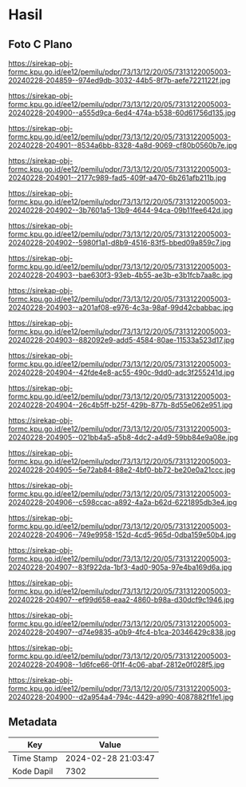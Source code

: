 # Hasil

## Foto C Plano

https://sirekap-obj-formc.kpu.go.id/ee12/pemilu/pdpr/73/13/12/20/05/7313122005003-20240228-204859--974ed9db-3032-44b5-8f7b-aefe7221122f.jpg

https://sirekap-obj-formc.kpu.go.id/ee12/pemilu/pdpr/73/13/12/20/05/7313122005003-20240228-204900--a555d9ca-6ed4-474a-b538-60d61756d135.jpg

https://sirekap-obj-formc.kpu.go.id/ee12/pemilu/pdpr/73/13/12/20/05/7313122005003-20240228-204901--8534a6bb-8328-4a8d-9069-cf80b0560b7e.jpg

https://sirekap-obj-formc.kpu.go.id/ee12/pemilu/pdpr/73/13/12/20/05/7313122005003-20240228-204901--2177c989-fad5-409f-a470-6b261afb211b.jpg

https://sirekap-obj-formc.kpu.go.id/ee12/pemilu/pdpr/73/13/12/20/05/7313122005003-20240228-204902--3b7601a5-13b9-4644-94ca-09b11fee642d.jpg

https://sirekap-obj-formc.kpu.go.id/ee12/pemilu/pdpr/73/13/12/20/05/7313122005003-20240228-204902--5980f1a1-d8b9-4516-83f5-bbed09a859c7.jpg

https://sirekap-obj-formc.kpu.go.id/ee12/pemilu/pdpr/73/13/12/20/05/7313122005003-20240228-204903--bae630f3-93eb-4b55-ae3b-e3b1fcb7aa8c.jpg

https://sirekap-obj-formc.kpu.go.id/ee12/pemilu/pdpr/73/13/12/20/05/7313122005003-20240228-204903--a201af08-e976-4c3a-98af-99d42cbabbac.jpg

https://sirekap-obj-formc.kpu.go.id/ee12/pemilu/pdpr/73/13/12/20/05/7313122005003-20240228-204903--882092e9-add5-4584-80ae-11533a523d17.jpg

https://sirekap-obj-formc.kpu.go.id/ee12/pemilu/pdpr/73/13/12/20/05/7313122005003-20240228-204904--42fde4e8-ac55-490c-9dd0-adc3f255241d.jpg

https://sirekap-obj-formc.kpu.go.id/ee12/pemilu/pdpr/73/13/12/20/05/7313122005003-20240228-204904--26c4b5ff-b25f-429b-877b-8d55e062e951.jpg

https://sirekap-obj-formc.kpu.go.id/ee12/pemilu/pdpr/73/13/12/20/05/7313122005003-20240228-204905--021bb4a5-a5b8-4dc2-a4d9-59bb84e9a08e.jpg

https://sirekap-obj-formc.kpu.go.id/ee12/pemilu/pdpr/73/13/12/20/05/7313122005003-20240228-204905--5e72ab84-88e2-4bf0-bb72-be20e0a21ccc.jpg

https://sirekap-obj-formc.kpu.go.id/ee12/pemilu/pdpr/73/13/12/20/05/7313122005003-20240228-204906--c598ccac-a892-4a2a-b62d-6221895db3e4.jpg

https://sirekap-obj-formc.kpu.go.id/ee12/pemilu/pdpr/73/13/12/20/05/7313122005003-20240228-204906--749e9958-152d-4cd5-965d-0dba159e50b4.jpg

https://sirekap-obj-formc.kpu.go.id/ee12/pemilu/pdpr/73/13/12/20/05/7313122005003-20240228-204907--83f922da-1bf3-4ad0-905a-97e4ba169d6a.jpg

https://sirekap-obj-formc.kpu.go.id/ee12/pemilu/pdpr/73/13/12/20/05/7313122005003-20240228-204907--ef99d658-eaa2-4860-b98a-d30dcf9c1946.jpg

https://sirekap-obj-formc.kpu.go.id/ee12/pemilu/pdpr/73/13/12/20/05/7313122005003-20240228-204907--d74e9835-a0b9-4fc4-b1ca-20346429c838.jpg

https://sirekap-obj-formc.kpu.go.id/ee12/pemilu/pdpr/73/13/12/20/05/7313122005003-20240228-204908--1d6fce66-0f1f-4c06-abaf-2812e0f028f5.jpg

https://sirekap-obj-formc.kpu.go.id/ee12/pemilu/pdpr/73/13/12/20/05/7313122005003-20240228-204900--d2a954a4-794c-4429-a990-4087882f1fe1.jpg


## Metadata

| Key        | Value               |
| ---------- | ------------------- |
| Time Stamp | 2024-02-28 21:03:47 |
| Kode Dapil | 7302                |



